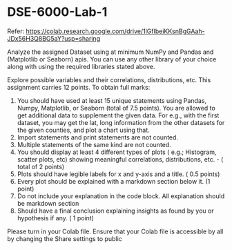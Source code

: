 # DSE-6000-Lab-1

Refer: https://colab.research.google.com/drive/1lGfIbeiKKsnBgGAah-JDx56H3Q8BG5aY?usp=sharing

Analyze the assigned Dataset using at minimum NumPy and Pandas and (Matplotlib or Seaborn) apis.  You can use any other library of your choice along with using the required libraries stated above. 

Explore possible variables and their correlations, distributions, etc. This assignment carries 12 points. To obtain full marks:

1. You should have used at least 15 unique statements using Pandas, Numpy, Matplotlib, or Seaborn (total of 7.5 points). You are allowed to get additional data to supplement the given data. For e.g., with the first dataset, you may get the lat, long information from the other datasets for the given counties, and plot a chart using that.
2. Import statements and print statements are not counted.
3. Multiple statements of the same kind are not counted.
4. You should display at least 4 different types of plots ( e.g.; Histogram, scatter plots, etc)  showing meaningful correlations, distributions, etc. - ( total of 2 points)
5. Plots should have legible labels for x and y-axis and a title. ( 0.5 points)
6. Every plot should be explained with a markdown section below it. (1 point)
7. Do not include your explanation in the code block. All explanation should be markdown section
8. Should have a final conclusion explaining insights as found by you or hypothesis if any. ( 1 point)

Please turn in your Colab file. Ensure that your Colab file is accessible by all by changing the Share settings to public

 

